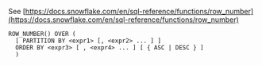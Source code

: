 See [https://docs.snowflake.com/en/sql-reference/functions/row_number](https://docs.snowflake.com/en/sql-reference/functions/row_number)
```
ROW_NUMBER() OVER (
  [ PARTITION BY <expr1> [, <expr2> ... ] ]
  ORDER BY <expr3> [ , <expr4> ... ] [ { ASC | DESC } ]
  )
```
